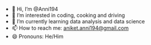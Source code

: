 - 👋 Hi, I’m @Anni194
- 👀 I’m interested in coding, cooking and driving
- 🌱 I’m currently learning data analysis and data science
- 📫 How to reach me: aniket.anni194@gmail.com
- 😄 Pronouns: He/Him


<!---
Anni194/Anni194 is a ✨ special ✨ repository because its `README.md` (this file) appears on your GitHub profile.
You can click the Preview link to take a look at your changes.
--->
